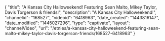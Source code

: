 {
    "title": "A Kansas City Halloweekend! Featuring Sean Malto, Mikey Taylor, Davis Torgerson & friends!",
    "description": "A Kansas City Halloweekend!",
    "channelid": "168527",
    "videoid": "6418963",
    "date_created": "1443816147",
    "date_modified": "1445027296",
    "type": "captivate",
    "layout": "channelVideo",
    "url": "\/etnies\/a-kansas-city-halloweekend-featuring-sean-malto-mikey-taylor-davis-torgerson-friends\/168527-6418963"
}